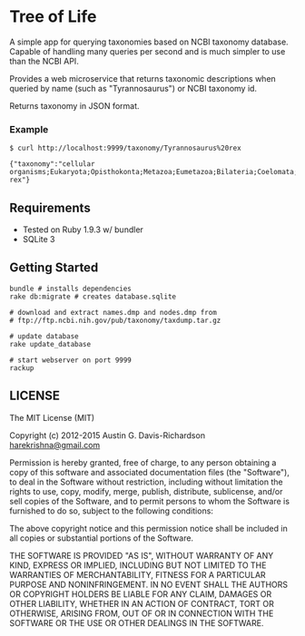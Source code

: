 # Tree of Life

A simple app for querying taxonomies based on NCBI taxonomy database. Capable of
handling many queries per second and is much simpler to use than the NCBI API.

Provides a web microservice that returns taxonomic descriptions when queried by
name (such as "Tyrannosaurus") or NCBI taxonomy id.

Returns taxonomy in JSON format.

### Example

```
$ curl http://localhost:9999/taxonomy/Tyrannosaurus%20rex

{"taxonomy":"cellular
organisms;Eukaryota;Opisthokonta;Metazoa;Eumetazoa;Bilateria;Coelomata;Deuterostomia;Chordata;Craniata;Vertebrata;Gnathostomata;Teleostomi;Euteleostomi;Sarcopterygii;Tetrapoda;Amniota;Sauropsida;Sauria;Archosauria;Dinosauria;Saurischia;Theropoda;Coelurosauria;Tyrannosauridae;Tyrannosaurus;Tyrannosaurus
rex"}
```

## Requirements

- Tested on Ruby 1.9.3 w/ bundler
- SQLite 3

## Getting Started

```
bundle # installs dependencies
rake db:migrate # creates database.sqlite

# download and extract names.dmp and nodes.dmp from
# ftp://ftp.ncbi.nih.gov/pub/taxonomy/taxdump.tar.gz

# update database
rake update_database

# start webserver on port 9999
rackup
```

## LICENSE

The MIT License (MIT)

Copyright (c) 2012-2015 Austin G. Davis-Richardson <harekrishna@gmail.com>

Permission is hereby granted, free of charge, to any person obtaining a copy of
this software and associated documentation files (the "Software"), to deal in
the Software without restriction, including without limitation the rights to
use, copy, modify, merge, publish, distribute, sublicense, and/or sell copies of
the Software, and to permit persons to whom the Software is furnished to do so,
subject to the following conditions:

The above copyright notice and this permission notice shall be included in all
copies or substantial portions of the Software.

THE SOFTWARE IS PROVIDED "AS IS", WITHOUT WARRANTY OF ANY KIND, EXPRESS OR
IMPLIED, INCLUDING BUT NOT LIMITED TO THE WARRANTIES OF MERCHANTABILITY, FITNESS
FOR A PARTICULAR PURPOSE AND NONINFRINGEMENT. IN NO EVENT SHALL THE AUTHORS OR
COPYRIGHT HOLDERS BE LIABLE FOR ANY CLAIM, DAMAGES OR OTHER LIABILITY, WHETHER
IN AN ACTION OF CONTRACT, TORT OR OTHERWISE, ARISING FROM, OUT OF OR IN
CONNECTION WITH THE SOFTWARE OR THE USE OR OTHER DEALINGS IN THE SOFTWARE.
